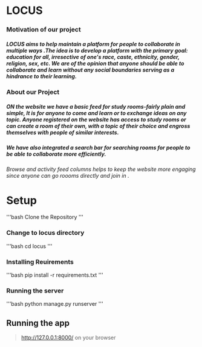 # LOCUS

### Motivation of our project

##### LOCUS aims to help maintain a platform for people to collaborate in multiple ways .The idea is to develop a platform with the primary goal: **education for all**, irresective of one's race, caste, ethnicity, gender, religion, sex, etc. We are of the opinion that anyone should be able to collaborate and learn without any social boundaries serving as a hindrance to their learning.

### About our Project

##### ON the website we have a basic feed for study rooms-fairly plain and simple, It is for anyone to come and learn or to exchange ideas on any topic. Anyone registered on the website has access to study rooms or can create a room of their own, with a topic of their choice and engross themselves with people of similar interests.

##### We have also integrated a search bar for searching rooms for people to be able to collaborate more efficiently.

###### Browse and activity feed columns helps to keep the website more engaging since anyone can go roooms directly and join in .

###

# Setup

'''bash
Clone the Repository
'''

### Change to locus directory

'''bash
cd locus
'''

### Installing Reuirements

'''bash
pip install -r requirements.txt
'''

### Running the server

'''bash
python manage.py runserver
'''

## Running the app

> http://127.0.0.1:8000/ on your browser
